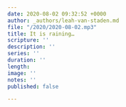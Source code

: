 ```yaml
---
date: 2020-08-02 09:32:52 +0000
author: _authors/leah-van-staden.md
file: "/2020/2020-08-02.mp3"
title: It is raining…
scripture: ''
description: ''
series: ''
duration: ''
length: 
image: ''
notes: ''
published: false

---
```

